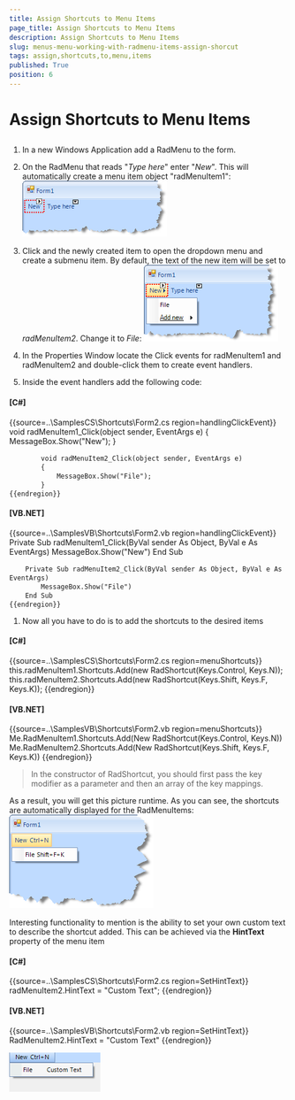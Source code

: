 ```yaml
---
title: Assign Shortcuts to Menu Items
page_title: Assign Shortcuts to Menu Items
description: Assign Shortcuts to Menu Items
slug: menus-menu-working-with-radmenu-items-assign-shorcut
tags: assign,shortcuts,to,menu,items
published: True
position: 6
---
```


# Assign Shortcuts to Menu Items



## 

1. In a new Windows Application add a RadMenu to the form.

1. On the RadMenu that reads "*Type here*" enter "*New*". This will automatically create a menu item object "radMenuItem1":
            ![shortcuts-getting-started-(radmenuitems)001](images/shortcuts-getting-started-(radmenuitems)001.png)

1. Click and the newly created item to open the dropdown menu and create a submenu item. By default, the text of the new item will be set to *radMenuItem2*. Change it to *File*:
            ![shortcuts-getting-started-(radmenuitems)002](images/shortcuts-getting-started-(radmenuitems)002.png)

1. In the Properties Window locate the Click events for radMenuItem1 and radMenuItem2 and double-click them to create event handlers.

1. Inside the event handlers add the following code:
            

#### __[C#]__

{{source=..\SamplesCS\Shortcuts\Form2.cs region=handlingClickEvent}}
	        void radMenuItem1_Click(object sender, EventArgs e)
	        {
	            MessageBox.Show("New");
	        }
	
	        void radMenuItem2_Click(object sender, EventArgs e)
	        {
	            MessageBox.Show("File");
	        }
	{{endregion}}



#### __[VB.NET]__

{{source=..\SamplesVB\Shortcuts\Form2.vb region=handlingClickEvent}}
	    Private Sub radMenuItem1_Click(ByVal sender As Object, ByVal e As EventArgs)
	        MessageBox.Show("New")
	    End Sub
	
	    Private Sub radMenuItem2_Click(ByVal sender As Object, ByVal e As EventArgs)
	        MessageBox.Show("File")
	    End Sub
	{{endregion}}



1. Now all you have to do is to add the shortcuts to the desired items
            

#### __[C#]__

{{source=..\SamplesCS\Shortcuts\Form2.cs region=menuShortcuts}}
	            this.radMenuItem1.Shortcuts.Add(new RadShortcut(Keys.Control, Keys.N));
	            this.radMenuItem2.Shortcuts.Add(new RadShortcut(Keys.Shift, Keys.F, Keys.K));
	{{endregion}}



#### __[VB.NET]__

{{source=..\SamplesVB\Shortcuts\Form2.vb region=menuShortcuts}}
	        Me.RadMenuItem1.Shortcuts.Add(New RadShortcut(Keys.Control, Keys.N))
	        Me.RadMenuItem2.Shortcuts.Add(New RadShortcut(Keys.Shift, Keys.F, Keys.K))
	{{endregion}}



>In the constructor of RadShortcut, you should first pass the key modifier as a parameter and then an array of the key mappings.

As a result, you will get this picture runtime. As you can see, the shortcuts are automatically displayed for the RadMenuItems:![shortcuts-getting-started-(radmenuitems)003](images/shortcuts-getting-started-(radmenuitems)003.png)

Interesting functionality to mention is the ability to set your own custom text to describe the shortcut added.
          This can be achieved via the __HintText__ property of the menu item
        

#### __[C#]__

{{source=..\SamplesCS\Shortcuts\Form2.cs region=SetHintText}}
	            radMenuItem2.HintText = "Custom Text";
	{{endregion}}



#### __[VB.NET]__

{{source=..\SamplesVB\Shortcuts\Form2.vb region=SetHintText}}
	        RadMenuItem2.HintText = "Custom Text"
	{{endregion}}

![shortcuts-getting-started-(radmenuitems)004](images/shortcuts-getting-started-(radmenuitems)004.png)
